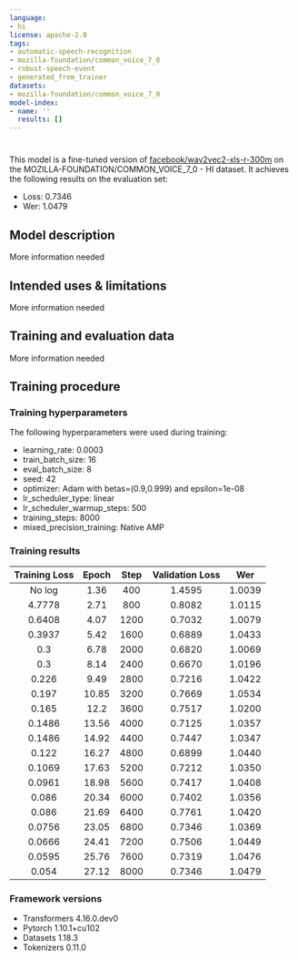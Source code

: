 ```yaml
---
language:
- hi
license: apache-2.0
tags:
- automatic-speech-recognition
- mozilla-foundation/common_voice_7_0
- robust-speech-event
- generated_from_trainer
datasets:
- mozilla-foundation/common_voice_7_0
model-index:
- name: ''
  results: []
---
```


<!-- This model card has been generated automatically according to the information the Trainer had access to. You
should probably proofread and complete it, then remove this comment. -->

# 

This model is a fine-tuned version of [facebook/wav2vec2-xls-r-300m](https://huggingface.co/facebook/wav2vec2-xls-r-300m) on the MOZILLA-FOUNDATION/COMMON_VOICE_7_0 - HI dataset.
It achieves the following results on the evaluation set:
- Loss: 0.7346
- Wer: 1.0479

## Model description

More information needed

## Intended uses & limitations

More information needed

## Training and evaluation data

More information needed

## Training procedure

### Training hyperparameters

The following hyperparameters were used during training:
- learning_rate: 0.0003
- train_batch_size: 16
- eval_batch_size: 8
- seed: 42
- optimizer: Adam with betas=(0.9,0.999) and epsilon=1e-08
- lr_scheduler_type: linear
- lr_scheduler_warmup_steps: 500
- training_steps: 8000
- mixed_precision_training: Native AMP

### Training results

| Training Loss | Epoch | Step | Validation Loss | Wer    |
|:-------------:|:-----:|:----:|:---------------:|:------:|
| No log        | 1.36  | 400  | 1.4595          | 1.0039 |
| 4.7778        | 2.71  | 800  | 0.8082          | 1.0115 |
| 0.6408        | 4.07  | 1200 | 0.7032          | 1.0079 |
| 0.3937        | 5.42  | 1600 | 0.6889          | 1.0433 |
| 0.3           | 6.78  | 2000 | 0.6820          | 1.0069 |
| 0.3           | 8.14  | 2400 | 0.6670          | 1.0196 |
| 0.226         | 9.49  | 2800 | 0.7216          | 1.0422 |
| 0.197         | 10.85 | 3200 | 0.7669          | 1.0534 |
| 0.165         | 12.2  | 3600 | 0.7517          | 1.0200 |
| 0.1486        | 13.56 | 4000 | 0.7125          | 1.0357 |
| 0.1486        | 14.92 | 4400 | 0.7447          | 1.0347 |
| 0.122         | 16.27 | 4800 | 0.6899          | 1.0440 |
| 0.1069        | 17.63 | 5200 | 0.7212          | 1.0350 |
| 0.0961        | 18.98 | 5600 | 0.7417          | 1.0408 |
| 0.086         | 20.34 | 6000 | 0.7402          | 1.0356 |
| 0.086         | 21.69 | 6400 | 0.7761          | 1.0420 |
| 0.0756        | 23.05 | 6800 | 0.7346          | 1.0369 |
| 0.0666        | 24.41 | 7200 | 0.7506          | 1.0449 |
| 0.0595        | 25.76 | 7600 | 0.7319          | 1.0476 |
| 0.054         | 27.12 | 8000 | 0.7346          | 1.0479 |


### Framework versions

- Transformers 4.16.0.dev0
- Pytorch 1.10.1+cu102
- Datasets 1.18.3
- Tokenizers 0.11.0

